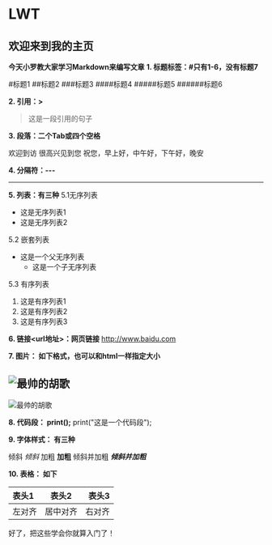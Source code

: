 # LWT
## 欢迎来到我的主页

**今天小罗教大家学习Markdown来编写文章**
**1. 标题标签：#只有1-6，没有标题7**

#标题1
##标题2
###标题3
####标题4
#####标题5
######标题6

**2. 引用：>**
>这是一段引用的句子

**3. 段落：二个Tab或四个空格**

   欢迎到访
    很高兴见到您
    祝您，早上好，中午好，下午好，晚安
  
**4. 分隔符：---**

---

**5. 列表：有三种**
5.1无序列表
* 这是无序列表1
* 这是无序列表2

5.2 嵌套列表

+ 这是一个父无序列表
  - 这是一个子无序列表

5.3 有序列表
1. 这是有序列表1
2. 这是有序列表2
3. 这是有序列表3

**6. 链接<url地址>：网页链接**
<http://www.baidu.com>

**7. 图片： 如下格式，也可以和html一样指定大小**

![最帅的胡歌](http://upload-images.jianshu.io/upload_images/8111467-61b2add239790d78.jpg?imageMogr2/auto-orient/strip%7CimageView2/2/w/1240)
---

![最帅的胡歌](http://upload-images.jianshu.io/upload_images/8111467-61b2add239790d78.jpg?imageMogr2/auto-orient/strip%7CimageView2/2/w/1240)

**8. 代码段： print();**
print("这是一个代码段");

**9. 字体样式： 有三种**

倾斜   *倾斜*
加粗   **加粗**
倾斜并加粗   ***倾斜并加粗***

**10. 表格： 如下**

表头1|表头2|表头3
:----|:-----:|-----:
左对齐|居中对齐|右对齐

好了，把这些学会你就算入门了！
